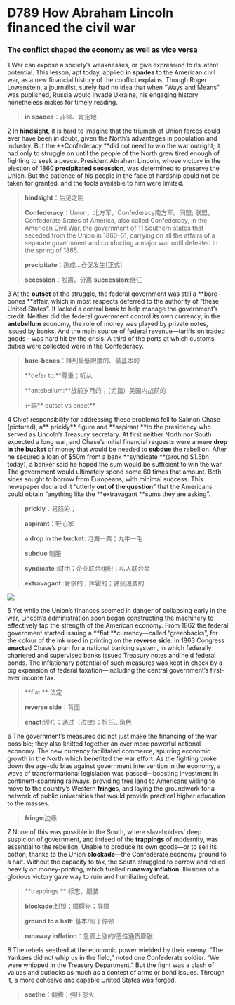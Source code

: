 # D789 How Abraham Lincoln financed the civil war

### **The conflict shaped the economy as well as vice versa**
1 War can expose a society’s weaknesses, or give expression to its latent potential. This lesson, apt today, applied **in spades** to the American civil war, as a new financial history of the conflict explains. Though Roger Lowenstein, a journalist, surely had no idea that when “Ways and Means” was published, Russia would invade Ukraine, his engaging history nonetheless makes for timely reading.

> **in spades**：非常、肯定地
 > 

2 In **hindsight**, it is hard to imagine that the triumph of Union forces could ever have been in doubt, given the North’s advantages in population and industry. But the **Confederacy **did not need to win the war outright; it had only to struggle on until the people of the North grew tired enough of fighting to seek a peace. President Abraham Lincoln, whose victory in the election of 1860 **precipitated secession**, was determined to preserve the Union. But the patience of his people in the face of hardship could not be taken for granted, and the tools available to him were limited.

> **hindsight**：后见之明
 > 
> **Confederacy**：Union，北方军，Confederacy南方军。同盟; 联盟，Confederate States of America, also called Confederacy, in the American Civil War, the government of 11 Southern states that seceded from the Union in 1860–61, carrying on all the affairs of a separate government and conducting a major war until defeated in the spring of 1865.
 > 
> **precipitate**：造成…仓促发生[正式]
 > 
> **secession**：脱离、分离 **succession**:继任
 > 

3 At the **outset** of the struggle, the federal government was still a **bare-bones **affair, which in most respects deferred to the authority of “these United States”. It lacked a central bank to help manage the government’s credit. Neither did the federal government control its own currency; in the **antebellum** economy, the role of money was played by private notes, issued by banks. And the main source of federal revenue—tariffs on traded goods—was hard hit by the crisis. A third of the ports at which customs duties were collected were in the Confederacy.

> **bare-bones**：降到最低限度的、最基本的
 > 
> **defer to:**尊重；听从
 > 
> **antebellum:**战前岁月的；（尤指）美国内战前的
 > 
> 开端**  outset vs onset**
 > 

4 Chief responsibility for addressing these problems fell to Salmon Chase (pictured), a** prickly** figure and **aspirant **to the presidency who served as Lincoln’s Treasury secretary. At first neither North nor South expected a long war, and Chase’s initial financial requests were a mere **drop in the bucket** of money that would be needed to **subdue** the rebellion. After he secured a loan of $50m from a bank **syndicate **(around $1.5bn today), a banker said he hoped the sum would be sufficient to win the war. The government would ultimately spend some 60 times that amount. Both sides sought to borrow from Europeans, with minimal success. This newspaper declared it “utterly **out of the question**” that the Americans could obtain “anything like the **extravagant **sums they are asking”.

> **prickly**：易怒的；
 > 
> **aspirant**：野心家
 > 
> **a drop in the bucket**: 沧海一粟；九牛一毛
 > 
> **subdue**:制服
 > 
> **syndicate** :财团；企业联合组织；私人联合会
 > 
> **extravagant** :奢侈的；挥霍的；铺张浪费的
 > 

![](./archive/img/boxcnbGYiAYu4AJGz4PrCx9tABc.png)

5 Yet while the Union’s finances seemed in danger of collapsing early in the war, Lincoln’s administration soon began constructing the machinery to effectively tap the strength of the American economy. From 1862 the federal government started issuing a **fiat **currency—called “greenbacks”, for the colour of the ink used in printing on the **reverse side**. In 1863 Congress **enact**ed Chase’s plan for a national banking system, in which federally chartered and supervised banks issued Treasury notes and held federal bonds. The inflationary potential of such measures was kept in check by a big expansion of federal taxation—including the central government’s first-ever income tax.

> **fiat **:法定
 > 
> **reverse side**：背面
 > 
> **enact**:颁布；通过（法律）；担任…角色
 > 

6 The government’s measures did not just make the financing of the war possible; they also knitted together an ever more powerful national economy. The new currency facilitated commerce, spurring economic growth in the North which benefited the war effort. As the fighting broke down the age-old bias against government intervention in the economy, a wave of transformational legislation was passed—boosting investment in continent-spanning railways, providing free land to Americans willing to move to the country’s Western **fringe**s, and laying the groundwork for a network of public universities that would provide practical higher education to the masses.

> **fringe**:边缘
 > 

7 None of this was possible in the South, where slaveholders’ deep suspicion of government, and indeed of the **trappings** of modernity, was essential to the rebellion. Unable to produce its own goods—or to sell its cotton, thanks to the Union **blockade**—the Confederate economy ground to a halt. Without the capacity to tax, the South struggled to borrow and relied heavily on money-printing, which fuelled **runaway inflation**. Illusions of a glorious victory gave way to ruin and humiliating defeat.

> **trappings **:标志，服装
 > 
> **blockade**:封锁；障碍物；屏障
 > 
> **ground to a halt**: 基本/陷于停顿
 > 
> **runaway inflation**：急骤上涨的/恶性通货膨胀
 > 

8 The rebels seethed at the economic power wielded by their enemy. “The Yankees did not whip us in the field,” noted one Confederate soldier. “We were whipped in the Treasury Department.” But the fight was a clash of values and outlooks as much as a contest of arms or bond issues. Through it, a more cohesive and capable United States was forged.

> **seethe**：翻腾；强压怒火
 > 

